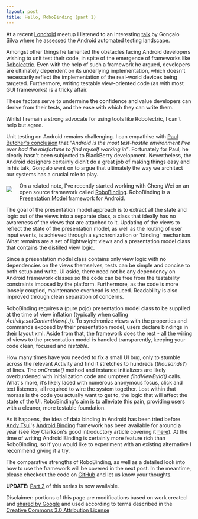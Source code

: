 ```yaml
---
layout: post
title: Hello, RoboBinding (part 1)
---
```


At a recent [Londroid](http://www.meetup.com/android/) meetup I listened to an interesting [talk](http://prezi.com/mik0nmkv549h/continuous-integration-for-android/) by Gonçalo Silva where he assessed the Android automated testing landscape.

Amongst other things he lamented the obstacles facing Android developers wishing to unit test their code, in spite of the emergence of frameworks like [Robolectric](http://pivotal.github.com/robolectric/). Even with the help of such a framework he argued, developers are ultimately dependent on its underlying implementation, which doesn't necessarily reflect the implementation of the real-world devices being targeted. Furthermore, writing testable view-oriented code (as with most GUI frameworks) is a tricky affair.

These factors serve to undermine the confidence and value developers can derive from their tests, and the ease with which they can write them.

Whilst I remain a strong advocate for using tools like Robolectric, I can't help but agree. 

Unit testing on Android remains challenging. I can empathise with [Paul Butcher's conclusion](http://www.paulbutcher.com/2011/03/mock-objects-on-android-with-borachio-part-2/) that _"Android is the most test-hostile environment I’ve ever had the misfortune to find myself working in"_. Fortunately for Paul, he clearly hasn't been subjected to BlackBerry development. Nevertheless, the Android designers certainly didn’t do a great job of making things easy and in his talk, Gonçalo went on to argue that ultimately the way we architect our systems has a crucial role to play. 

<div style="float: left">
	<img src="http://1.bp.blogspot.com/-jordCkCi1zU/TtOYZXXdmfI/AAAAAAAAAZk/0FBzogtSTMc/s200/robobinding_logo_inverted.png" style="margin-right:20px;margin-top:10px;margin-bottom:10px"/>
</div>

On a related note, I've recently started working with Cheng Wei on an open source framework called [RoboBinding](http://robobinding.org). RoboBinding is a [Presentation Model](http://martinfowler.com/eaaDev/PresentationModel.html) framework for Android.

The goal of the presentation model approach is to extract all the state and logic out of the views into a separate class, a class that ideally has no awareness of the views that are attached to it. Updating of the views to reflect the state of the presentation model, as well as the routing of user input events, is achieved through a synchronization or 'binding' mechanism. What remains are a set of lightweight views and a presentation model class that contains the distilled view logic.

Since a presentation model class contains only view logic with no dependencies on the views themselves, tests can be simple and concise to both setup and write. UI aside, there need not be any dependency on Android framework classes so the code can be free from the testability constraints imposed by the platform. Furthermore, as the code is more loosely coupled, maintenance overhead is reduced. Readability is also improved through clean separation of concerns. 

RoboBinding requires a (pure pojo) presentation model class to be supplied at the time of view inflation (typically when calling _Activity.setContentView(..)_). To synchronize views with the properties and commands exposed by their presentation model, users declare bindings in their layout xml. Aside from that, the framework does the rest - all the wiring of views to the presentation model is handled transparently, keeping your code clean, focused and _testable_. 

How many times have you needed to fix a small UI bug, only to stumble across the relevant Activity and find it stretches to hundreds (_thousands?_) of lines. The _onCreate()_ method and instance initializers are likely overburdened with initialization code and umpteen _findViewById()_ calls. What's more, it’s likely laced with numerous anonymous focus, click and text listeners, all required to wire the system together. Lost within that morass is the code you actually want to get to, the logic that will affect the state of the UI. RoboBinding's aim is to alleviate this pain, providing users with a cleaner, more testable foundation. 

As it happens, the idea of data binding in Android has been tried before. [Andy Tsui](http://andytsui.wordpress.com/)'s [Android Binding](http://code.google.com/p/android-binding/) framework has been available for around a year (see Roy Clarkson's good introductory article covering it [here](http://blog.springsource.org/2011/08/26/clean-code-with-android/)). At the time of writing Android Binding is certainly more feature rich than RoboBinding, so if you would like to experiment with an existing alternative I recommend giving it a try. 

The comparative strengths of RoboBinding, as well as a detailed look into how to use the framework will be covered in the next post. In the meantime, please checkout the code on [GitHub](https://github.com/roberttaylor426/RoboBinding) and let us know your thoughts.

**UPDATE:** [Part 2](http://roberttaylor426.blogspot.com/2012/01/hello-robobinding-part-2.html) of this series is now available.

Disclaimer: portions of this page are modifications based on work created and [shared by Google](http://code.google.com/policies.html) and used according to terms described in the [Creative Commons 3.0 Attribution License](http://creativecommons.org/licenses/by/3.0/)
